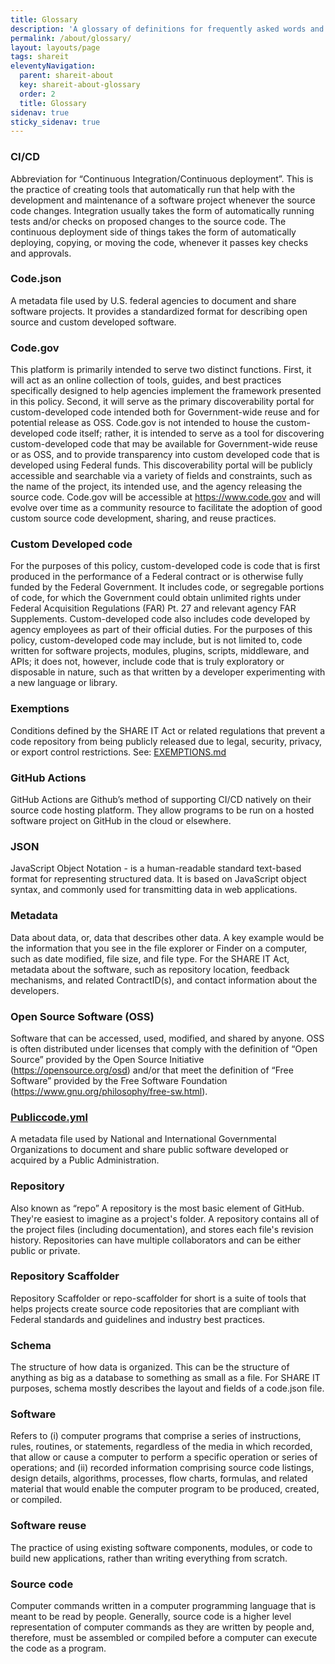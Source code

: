```yaml
---
title: Glossary
description: 'A glossary of definitions for frequently asked words and phrases'
permalink: /about/glossary/
layout: layouts/page
tags: shareit
eleventyNavigation:
  parent: shareit-about
  key: shareit-about-glossary
  order: 2
  title: Glossary
sidenav: true
sticky_sidenav: true
---
```


### CI/CD
Abbreviation for “Continuous Integration/Continuous deployment”. This is the practice of creating tools that automatically run that help with the development and maintenance of a software project whenever the source code changes. Integration usually takes the form of automatically running tests and/or checks on proposed changes to the source code. The continuous deployment side of things takes the form of automatically deploying, copying, or moving the code, whenever it passes key checks and approvals.

### Code.json
A metadata file used by U.S. federal agencies to document and share software projects. It provides a standardized format for describing open source and custom developed software.

### Code.gov
This platform is primarily intended to serve two distinct functions. First, it will act as an online collection of tools, guides, and best practices specifically designed to help agencies implement the framework presented in this policy. Second, it will serve as the primary discoverability portal for custom-developed code intended both for Government-wide reuse and for potential release as OSS. Code.gov is not intended to house the custom-developed code itself; rather, it is intended to serve as a tool for discovering custom-developed code that may be available for Government-wide reuse or as OSS, and to provide transparency into custom developed code that is developed using Federal funds. This discoverability portal will be publicly accessible and searchable via a variety of fields and constraints, such as the name of the project, its intended use, and the agency releasing the source code. Code.gov will be accessible at https://www.code.gov and will evolve over time as a community resource to facilitate the adoption of good custom source code development, sharing, and reuse practices.

### Custom Developed code
For the purposes of this policy, custom-developed code is code that is first produced in the performance of a Federal contract or is otherwise fully funded by the Federal Government. It includes code, or segregable portions of code, for which the Government could obtain unlimited rights under Federal Acquisition Regulations (FAR) Pt. 27 and relevant agency FAR Supplements. Custom-developed code also includes code developed by agency employees as part of their official duties. For the purposes of this policy, custom-developed code may include, but is not limited to, code written for software projects, modules, plugins, scripts, middleware, and APIs; it does not, however, include code that is truly exploratory or disposable in nature, such as that written by a developer experimenting with a new language or library.

### Exemptions
Conditions defined by the SHARE IT Act or related regulations that prevent a code repository from being publicly released due to legal, security, privacy, or export control restrictions. See: [EXEMPTIONS.md](https://github.com/DSACMS/gov-codejson/blob/main/docs/exemptions.md)

### GitHub Actions
GitHub Actions are Github’s method of supporting CI/CD natively on their source code hosting platform. They allow programs to be run on a hosted software project on GitHub in the cloud or elsewhere.

### JSON
JavaScript Object Notation - is a human-readable standard text-based format for representing structured data. It is based on JavaScript object syntax, and commonly used for transmitting data in web applications.

### Metadata
Data about data, or, data that describes other data. A key example would be the information that you see in the file explorer or Finder on a computer, such as date modified, file size, and file type. For the SHARE IT Act, metadata about the software, such as repository location, feedback mechanisms, and related ContractID(s), and contact information about the developers.

### Open Source Software (OSS)
Software that can be accessed, used, modified, and shared by anyone. OSS is often distributed under licenses that comply with the definition of “Open Source” provided by the Open Source Initiative (https://opensource.org/osd) and/or that meet the definition of “Free Software” provided by the Free Software Foundation (https://www.gnu.org/philosophy/free-sw.html).

### [Publiccode.yml](https://yml.publiccode.tools/)
A metadata file used by National and International Governmental Organizations to document and share public software developed or acquired by a Public Administration. 

### Repository
Also known as “repo” A repository is the most basic element of GitHub. They're easiest to imagine as a project's folder. A repository contains all of the project files (including documentation), and stores each file's revision history. Repositories can have multiple collaborators and can be either public or private.

### Repository Scaffolder
Repository Scaffolder or repo-scaffolder for short is a suite of tools that helps projects create source code repositories that are compliant with Federal standards and guidelines and industry best practices.

### Schema
The structure of how data is organized. This can be the structure of anything as big as a database to something as small as a file. For SHARE IT purposes, schema mostly describes the layout and fields of a code.json file.

### Software
Refers to (i) computer programs that comprise a series of instructions, rules, routines, or statements, regardless of the media in which recorded, that allow or cause a computer to perform a specific operation or series of operations; and (ii) recorded information comprising source code listings, design details, algorithms, processes, flow charts, formulas, and related material that would enable the computer program to be produced, created, or compiled.

### Software reuse
The practice of using existing software components, modules, or code to build new applications, rather than writing everything from scratch.
 
### Source code
Computer commands written in a computer programming language that is meant to be read by people. Generally, source code is a higher level representation of computer commands as they are written by people and, therefore, must be assembled or compiled before a computer can execute the code as a program.